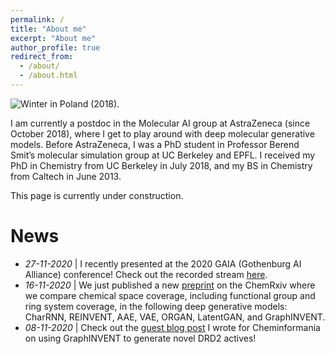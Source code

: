 ```yaml
---
permalink: /
title: "About me"
excerpt: "About me"
author_profile: true
redirect_from: 
  - /about/
  - /about.html
---
```


![Winter in Poland (2018).](images/about-me-3.jpg)

I am currently a postdoc in the Molecular AI group at AstraZeneca (since October 2018), where I get to play around with deep molecular generative models. Before AstraZeneca, I was a PhD student in Professor Berend Smit’s molecular simulation group at UC Berkeley and EPFL. I received my PhD in Chemistry from UC Berkeley in July 2018, and my BS in Chemistry from Caltech in June 2013.

This page is currently under construction.

# News
* *27-11-2020* | I recently presented at the 2020 GAIA (Gothenburg AI Alliance) conference! Check out the recorded stream [here](https://www.youtube.com/watch?v=ljhtfrtuNqw&feature=youtu.be).
* *16-11-2020* | We just published a new [preprint](https://chemrxiv.org/articles/preprint/Comparative_Study_of_Deep_Generative_Models_on_Chemical_Space_Coverage/13234289) on the ChemRxiv where we compare chemical space coverage, including functional group and ring system coverage, in the following deep generative models: CharRNN, REINVENT, AAE, VAE, ORGAN, LatentGAN, and GraphINVENT.
* *08-11-2020* | Check out the [guest blog post](http://www.cheminformania.com/using-graphinvent-to-generate-novel-drd2-actives/) I wrote for Cheminformania on using GraphINVENT to generate novel DRD2 actives!

